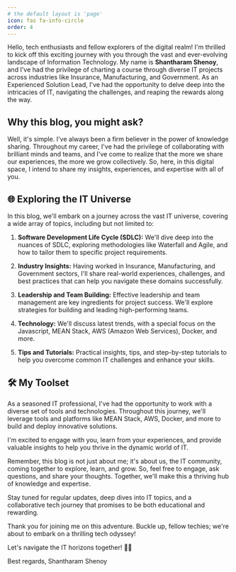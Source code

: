 ```yaml
---
# the default layout is 'page'
icon: fas fa-info-circle
order: 4
---
```


Hello, tech enthusiasts and fellow explorers of the digital realm! I'm thrilled to kick off this exciting journey with you through the vast and ever-evolving landscape of Information Technology. My name is **Shantharam Shenoy**, and I've had the privilege of charting a course through diverse IT projects across industries like Insurance, Manufacturing, and Government. As an Experienced Solution Lead, I've had the opportunity to delve deep into the intricacies of IT, navigating the challenges, and reaping the rewards along the way.

## Why this blog, you might ask? 

Well, it's simple. I've always been a firm believer in the power of knowledge sharing. Throughout my career, I've had the privilege of collaborating with brilliant minds and teams, and I've come to realize that the more we share our experiences, the more we grow collectively. So, here, in this digital space, I intend to share my insights, experiences, and expertise with all of you.

## 🌐 Exploring the IT Universe

In this blog, we'll embark on a journey across the vast IT universe, covering a wide array of topics, including but not limited to:

1. **Software Development Life Cycle (SDLC):** We'll dive deep into the nuances of SDLC, exploring methodologies like Waterfall and Agile, and how to tailor them to specific project requirements.

2. **Industry Insights:** Having worked in Insurance, Manufacturing, and Government sectors, I'll share real-world experiences, challenges, and best practices that can help you navigate these domains successfully.

3. **Leadership and Team Building:** Effective leadership and team management are key ingredients for project success. We'll explore strategies for building and leading high-performing teams.

4. **Technology:** We'll discuss latest trends, with a special focus on the Javascript, MEAN Stack, AWS (Amazon Web Services), Docker, and more.

5. **Tips and Tutorials:** Practical insights, tips, and step-by-step tutorials to help you overcome common IT challenges and enhance your skills.

## 🛠️ My Toolset

As a seasoned IT professional, I've had the opportunity to work with a diverse set of tools and technologies. Throughout this journey, we'll leverage tools and platforms like MEAN Stack, AWS, Docker, and more to build and deploy innovative solutions.

I'm excited to engage with you, learn from your experiences, and provide valuable insights to help you thrive in the dynamic world of IT.

Remember, this blog is not just about me; it's about us, the IT community, coming together to explore, learn, and grow. So, feel free to engage, ask questions, and share your thoughts. Together, we'll make this a thriving hub of knowledge and expertise.

Stay tuned for regular updates, deep dives into IT topics, and a collaborative tech journey that promises to be both educational and rewarding.

Thank you for joining me on this adventure. Buckle up, fellow techies; we're about to embark on a thrilling tech odyssey!

Let's navigate the IT horizons together! 🌌✨

Best regards,
Shantharam Shenoy
